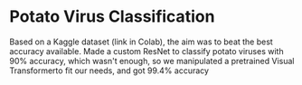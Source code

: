 # Potato Virus Classification
Based on a Kaggle dataset (link in Colab), the aim was to beat the best accuracy available.
Made a custom ResNet to classify potato viruses with 90% accuracy, which wasn't enough, so we manipulated a pretrained Visual Transformerto fit our needs, and got 99.4% accuracy
